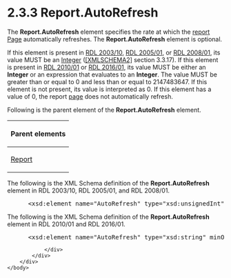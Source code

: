 <html dir="LTR" xmlns:mshelp="http://msdn.microsoft.com/mshelp" xmlns:ddue="http://ddue.schemas.microsoft.com/authoring/2003/5" xmlns:xlink="http://www.w3.org/1999/xlink" xmlns:tool="http://www.microsoft.com/tooltip">
    <head>
        <meta http-equiv="Content-Type" content="text/html; CHARSET=utf-8"></meta>
        <meta name="save" content="history"></meta>
        <title>2.3.3 Report.AutoRefresh</title>
        <xml>
            <mshelp:toctitle title="2.3.3 Report.AutoRefresh"></mshelp:toctitle>
            <mshelp:rltitle title="[MS-RDL]: Report.AutoRefresh"></mshelp:rltitle>
            <mshelp:keyword index="A" term="e4dd204d-9353-4103-aebd-8f493d4aca51"></mshelp:keyword>
            <mshelp:attr name="DCSext.ContentType" value="open specification"></mshelp:attr>
            <mshelp:attr name="AssetID" value="e4dd204d-9353-4103-aebd-8f493d4aca51"></mshelp:attr>
            <mshelp:attr name="TopicType" value="kbRef"></mshelp:attr>
            <mshelp:attr name="DCSext.Title" value="[MS-RDL]: Report.AutoRefresh" />
        </xml>
    </head>
    <body>
        <div id="header">
            <h1 class="heading">2.3.3 Report.AutoRefresh</h1>
        </div>
        <div id="mainSection">
            <div id="mainBody">
                <div id="allHistory" class="saveHistory"></div>
                <div id="sectionSection0" class="section" name="collapseableSection">
                    

<p>The <b>Report.AutoRefresh</b> element specifies the rate at
which the <a href="b2482b3f-74ab-4ca8-a9e5-c07955011743.html#gt_556439b8-0249-44d1-894c-6c7dbd8f0a00">report</a> <a href="b5e525d5-00d6-4e1a-8813-55f327da6b4c.html">Page</a> automatically
refreshes. The <b>Report.AutoRefresh</b> element is optional.</p>

<p>If this element is present in <a href="a7e2ad00-07c8-4f6d-80ab-3ad55df7b233.html">RDL 2003/10</a>, <a href="3ebe2912-4958-4832-b391-cad1f5e13338.html">RDL 2005/01</a>, or <a href="1e855f94-4617-47e4-b89e-0856c6cb420f.html">RDL 2008/01</a>, its
value MUST be an <a href="176fbb59-c3e2-430c-b1bb-37fd15df813e.html">Integer</a>
(<a href="https://go.microsoft.com/fwlink/?LinkId=90610">[XMLSCHEMA2]</a>
section 3.3.17). If this element is present in <a href="3428e690-a348-4ec7-8a6a-8efb42d2cdee.html">RDL 2010/01</a> or <a href="52ce3983-2bfc-4e72-9359-42aaf5fe4509.html">RDL 2016/01</a>, its
value MUST be either an <b>Integer</b> or an expression that evaluates to an <b>Integer</b>.
The value MUST be greater than or equal to 0 and less than or equal
to 2147483647. If this element is not present, its value is interpreted as
0. If this element has a value of 0, the report <a href="b2482b3f-74ab-4ca8-a9e5-c07955011743.html#gt_3fc5c511-d6ab-4b29-a286-90bca2d65763">page</a> does not automatically
refresh.</p>

<p>Following is the parent element of the <b>Report.AutoRefresh</b>
element.</p>

<table>
 <thead>
  <tr>
   <th>
   <p>Parent elements</p>
   </th>
  </tr>
 </thead>
 <tr>
  <td>
  <p><a href="6bbaafec-020b-406c-b4e7-5e4318b616cb.html">Report</a></p>
  </td>
 </tr>
</table>

<p>The following is the XML Schema definition of the <b>Report.AutoRefresh</b>
element in RDL 2003/10, RDL 2005/01, and RDL 2008/01.</p>

<dl>
<dd>
<div><pre> &lt;xsd:element name=&quot;AutoRefresh&quot; type=&quot;xsd:unsignedInt&quot; minOccurs=&quot;0&quot; /&gt;
</pre></div>
</dd></dl>

<p>The following is the XML Schema definition of the <b>Report.AutoRefresh</b>
element in RDL 2010/01 and RDL 2016/01.</p>

<dl>
<dd>
<div><pre> &lt;xsd:element name=&quot;AutoRefresh&quot; type=&quot;xsd:string&quot; minOccurs=&quot;0&quot; /&gt;
</pre></div>
</dd></dl>


                </div>
            </div>
        </div>
    </body>
</html>